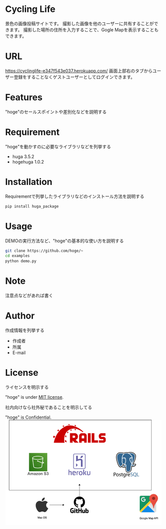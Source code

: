 # Cycling Life
景色の画像投稿サイトです。
撮影した画像を他のユーザーに共有することができます。
撮影した場所の住所を入力することで、Gogle Mapを表示することもできます。
 
# URL
 https://cyclinglife-e347f543e037.herokuapp.com/
画面上部右のタブからユーザー登録をすることなくゲストユーザーとしてログインできます。
 
# Features
 
"hoge"のセールスポイントや差別化などを説明する
 
# Requirement
 
"hoge"を動かすのに必要なライブラリなどを列挙する
 
* huga 3.5.2
* hogehuga 1.0.2
 
# Installation
 
Requirementで列挙したライブラリなどのインストール方法を説明する
 
```bash
pip install huga_package
```
 
# Usage
 
DEMOの実行方法など、"hoge"の基本的な使い方を説明する
 
```bash
git clone https://github.com/hoge/~
cd examples
python demo.py
```
 
# Note
 
注意点などがあれば書く
 
# Author
 
作成情報を列挙する
 
* 作成者
* 所属
* E-mail
 
# License
ライセンスを明示する
 
"hoge" is under [MIT license](https://en.wikipedia.org/wiki/MIT_License).
 
社内向けなら社外秘であることを明示してる
 
"hoge" is Confidential.
![railsApp.drawio.png](./railsApp.drawio.png)
